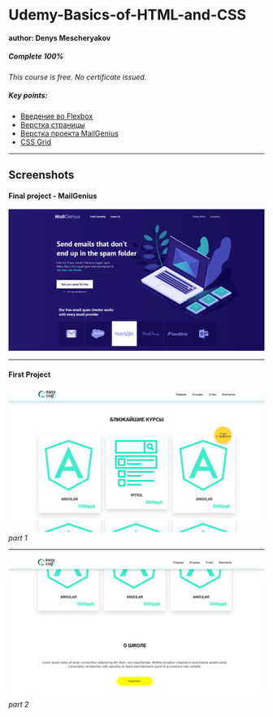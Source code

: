 # Udemy-Basics-of-HTML-and-CSS
#### author: Denys Mescheryakov  
##### Complete 100%  
  
_This course is free. No certificate issued._  
  
##### Key points:
 - [Введение во Flexbox](https://github.com/progerSapog/Udemy-Basics-of-HTML-and-CSS-ru/tree/main/%D0%A0%D0%B0%D0%B7%D0%B4%D0%B5%D0%BB%202:%20%D0%9E%D1%81%D0%BD%D0%BE%D0%B2%D1%8B%20CSS/13.%20%D0%92%D0%B2%D0%B5%D0%B4%D0%B5%D0%BD%D0%B8%D0%B5%20%D0%B2%D0%BE%20Flexbox)
 - [Верстка страницы](https://github.com/progerSapog/Udemy-Basics-of-HTML-and-CSS-ru/tree/main/%D0%A0%D0%B0%D0%B7%D0%B4%D0%B5%D0%BB%203:%20%D0%92%D0%B5%D1%80%D1%81%D1%82%D0%BA%D0%B0%20%D1%81%D1%82%D1%80%D0%B0%D0%BD%D0%B8%D1%86%D1%8B/20.%20%D0%A4%D0%B8%D0%BD%D0%B0%D0%BB%D1%8C%D0%BD%D1%8B%D0%B9%20%D0%BF%D1%80%D0%BE%D0%B5%D0%BA%D1%82)
 - [Верстка проекта MailGenius](https://github.com/progerSapog/Udemy-Basics-of-HTML-and-CSS-ru/tree/main/%D0%A0%D0%B0%D0%B7%D0%B4%D0%B5%D0%BB%204:%20%D0%92%D0%B5%D1%80%D1%81%D1%82%D0%BA%D0%B0%20%D0%BF%D1%80%D0%BE%D0%B5%D0%BA%D1%82%D0%B0%20MailGenius/25.%20%D0%9F%D1%80%D0%BE%D0%B5%D0%BA%D1%82%20MailGenius.%20Final)
 - [CSS Grid](https://github.com/progerSapog/Udemy-Basics-of-HTML-and-CSS-ru/tree/main/%D0%A0%D0%B0%D0%B7%D0%B4%D0%B5%D0%BB%205:%20CSS%20Grid)
 ____
 
 ## Screenshots  
 #### Final project - MailGenius
![MailGenius](https://github.com/progerSapog/Udemy-Basics-of-HTML-and-CSS-ru/blob/main/%D0%A1%D0%BA%D1%80%D0%B8%D0%BD%D1%88%D0%BE%D1%82%D1%8B%20%D0%BF%D1%80%D0%BE%D0%B5%D0%BA%D1%82%D0%BE%D0%B2/Final%20project.png "Final project's")  
  
 ____
 #### First Project  
 ![Fisrt progect p1](https://github.com/progerSapog/Udemy-Basics-of-HTML-and-CSS-ru/blob/main/%D0%A1%D0%BA%D1%80%D0%B8%D0%BD%D1%88%D0%BE%D1%82%D1%8B%20%D0%BF%D1%80%D0%BE%D0%B5%D0%BA%D1%82%D0%BE%D0%B2/First%20project%201.png)  
 _part 1_
 ___
     
     
 ![First progect p2](https://github.com/progerSapog/Udemy-Basics-of-HTML-and-CSS-ru/blob/main/%D0%A1%D0%BA%D1%80%D0%B8%D0%BD%D1%88%D0%BE%D1%82%D1%8B%20%D0%BF%D1%80%D0%BE%D0%B5%D0%BA%D1%82%D0%BE%D0%B2/First%20project%202.png)
 _part 2_
 
 
